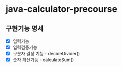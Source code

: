 # java-calculator-precourse

## 구현기능 명세

- [x] 입력기능
- [x] 입력검증기능
- [x] 구분자 결정 기능 - decideDivider()
- [x] 숫자 계산기능 - calculateSum()